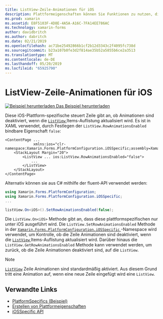```yaml
---
title: ListView-Zeile-Animationen für iOS
description: Plattformeigenschaften können Sie Funktionen zu nutzen, die nur auf einer bestimmten Plattform verfügbar ist ohne die Implementierung der benutzerdefinierten Renderern und Effekte. In diesem Artikel erläutert das iOS-Plattform-spezifische zu nutzen, die steuert, ob die Zeile Animationen deaktiviert sind, wenn die Auflistung der ListView-Elemente aktualisiert wird.
ms.prod: xamarin
ms.assetid: E8F5103F-4D8E-4A5A-A16C-7FA14EE786AC
ms.technology: xamarin-forms
author: davidbritch
ms.author: dabritch
ms.date: 02/21/2019
ms.openlocfilehash: ac71be25492866b1cf2b12d3343c2f4095fc738d
ms.sourcegitcommit: b23a107b0fe3d2f814ae35b52a5855b6ce2a3513
ms.translationtype: MT
ms.contentlocale: de-DE
ms.lasthandoff: 05/20/2019
ms.locfileid: "65925790"
---
```

# <a name="listview-row-animations-on-ios"></a>ListView-Zeile-Animationen für iOS

[![Beispiel herunterladen](~/media/shared/download.png) Das Beispiel herunterladen](https://developer.xamarin.com/samples/xamarin-forms/UserInterface/PlatformSpecifics/)

Diese iOS-Plattform-spezifische steuert Zeile gibt an, ob Animationen sind deaktiviert, wenn die [ `ListView` ](xref:Xamarin.Forms.ListView) Items-Auflistung aktualisiert wird. Es ist in XAML verwendet, durch Festlegen der `ListView.RowAnimationsEnabled` bindbare Eigenschaft `false`:

```xaml
<ContentPage ...
             xmlns:ios="clr-namespace:Xamarin.Forms.PlatformConfiguration.iOSSpecific;assembly=Xamarin.Forms.Core">
    <StackLayout Margin="20">
        <ListView ... ios:ListView.RowAnimationsEnabled="false">
            ...
        </ListView>
    </StackLayout>
</ContentPage>
```

Alternativ können sie aus C# mithilfe der fluent-API verwendet werden:

```csharp
using Xamarin.Forms.PlatformConfiguration;
using Xamarin.Forms.PlatformConfiguration.iOSSpecific;
...

listView.On<iOS>().SetRowAnimationsEnabled(false);
```

Die `ListView.On<iOS>` Methode gibt an, dass diese plattformspezifischen nur unter iOS ausgeführt wird. Die `ListView.SetRowAnimationsEnabled` Methode in der [ `Xamarin.Forms.PlatformConfiguration.iOSSpecific` ](xref:Xamarin.Forms.PlatformConfiguration.iOSSpecific) -Namespace wird verwendet, um Kontrolle, ob die Zeile Animationen sind deaktiviert, wenn die [ `ListView` ](xref:Xamarin.Forms.ListView) Items-Auflistung aktualisiert wird. Darüber hinaus die `ListView.GetRowAnimationsEnabled` Methode kann verwendet werden, um zurück, ob die Zeile Animationen deaktiviert sind, auf die `ListView`.

> [!NOTE]
> [`ListView`](xref:Xamarin.Forms.ListView) Zeile Animationen sind standardmäßig aktiviert. Aus diesem Grund tritt eine Animation auf, wenn eine neue Zeile eingefügt wird eine `ListView`.

## <a name="related-links"></a>Verwandte Links

- [PlatformSpecifics (Beispiel)](https://developer.xamarin.com/samples/xamarin-forms/UserInterface/PlatformSpecifics/)
- [Erstellen von Plattformeigenschaften](~/xamarin-forms/platform/platform-specifics/index.md#creating-platform-specifics)
- [iOSSpecific API](xref:Xamarin.Forms.PlatformConfiguration.iOSSpecific)
